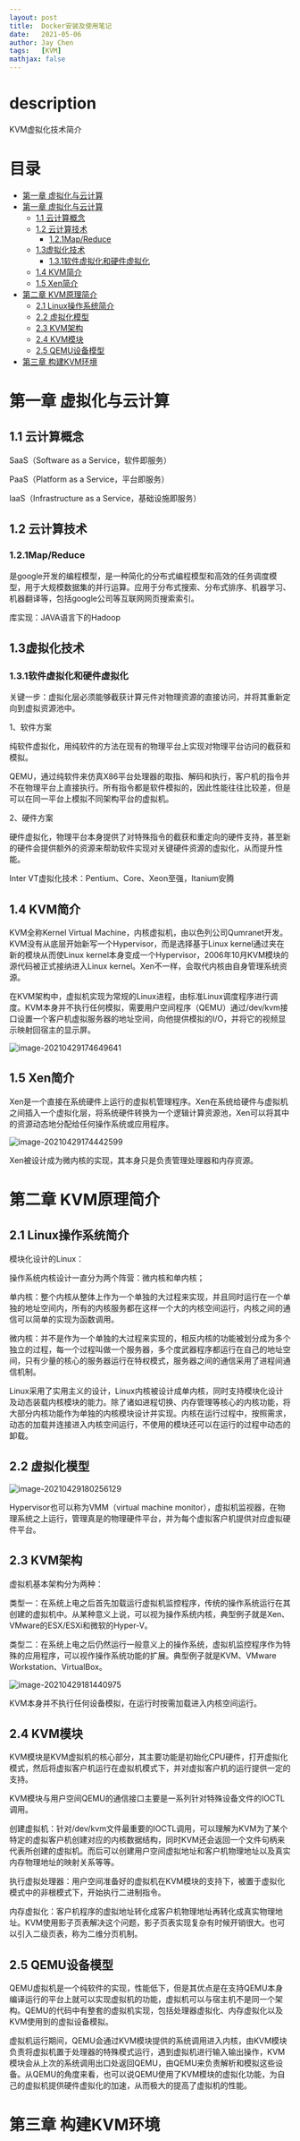 ```yaml
---
layout: post
title:  Docker安装及使用笔记
date:   2021-05-06
author: Jay Chen
tags:   [KVM]
mathjax: false
---
```

# description
KVM虚拟化技术简介

# 目录
- [第一章 虚拟化与云计算](#第一章-虚拟化与云计算)
- [第一章 虚拟化与云计算](#第一章-虚拟化与云计算)
  - [1.1 云计算概念](#11-云计算概念)
  - [1.2 云计算技术](#12-云计算技术)
    - [1.2.1Map/Reduce](#121mapreduce)
  - [1.3虚拟化技术](#13虚拟化技术)
    - [1.3.1软件虚拟化和硬件虚拟化](#131软件虚拟化和硬件虚拟化)
  - [1.4 KVM简介](#14-kvm简介)
  - [1.5 Xen简介](#15-xen简介)
- [第二章 KVM原理简介](#第二章-kvm原理简介)
  - [2.1 Linux操作系统简介](#21-linux操作系统简介)
  - [2.2 虚拟化模型](#22-虚拟化模型)
  - [2.3 KVM架构](#23-kvm架构)
  - [2.4 KVM模块](#24-kvm模块)
  - [2.5 QEMU设备模型](#25-qemu设备模型)
- [第三章 构建KVM环境](#第三章-构建kvm环境)
# 第一章 虚拟化与云计算

## 1.1 云计算概念

SaaS（Software as a Service，软件即服务）

PaaS（Platform as a Service，平台即服务）

IaaS（Infrastructure as a Service，基础设施即服务）



## 1.2 云计算技术

### 1.2.1Map/Reduce

是google开发的编程模型，是一种简化的分布式编程模型和高效的任务调度模型，用于大规模数据集的并行运算。应用于分布式搜索、分布式排序、机器学习、机器翻译等，包括google公司等互联网网页搜索索引。

库实现：JAVA语言下的Hadoop

## 1.3虚拟化技术

### 1.3.1软件虚拟化和硬件虚拟化

关键一步：虚拟化层必须能够截获计算元件对物理资源的直接访问，并将其重新定向到虚拟资源池中。

1、软件方案

纯软件虚拟化，用纯软件的方法在现有的物理平台上实现对物理平台访问的截获和模拟。

QEMU，通过纯软件来仿真X86平台处理器的取指、解码和执行，客户机的指令并不在物理平台上直接执行。所有指令都是软件模拟的，因此性能往往比较差，但是可以在同一平台上模拟不同架构平台的虚拟机。

2、硬件方案

硬件虚拟化，物理平台本身提供了对特殊指令的截获和重定向的硬件支持，甚至新的硬件会提供额外的资源来帮助软件实现对关键硬件资源的虚拟化，从而提升性能。

Inter VT虚拟化技术：Pentium、Core、Xeon至强，Itanium安腾

## 1.4 KVM简介

KVM全称Kernel Virtual Machine，内核虚拟机，由以色列公司Qumranet开发。KVM没有从底层开始新写一个Hypervisor，而是选择基于Linux kernel通过夹在新的模块从而使Linux kernel本身变成一个Hypervisor，2006年10月KVM模块的源代码被正式接纳进入Linux kernel。Xen不一样，会取代内核由自身管理系统资源。

在KVM架构中，虚拟机实现为常规的Linux进程，由标准Linux调度程序进行调度。KVM本身并不执行任何模拟，需要用户空间程序（QEMU）通过/dev/kvm接口设置一个客户机虚拟服务器的地址空间，向他提供模拟的I/O，并将它的视频显示映射回宿主的显示屏。

![image-20210429174649641](https://user-images.githubusercontent.com/48710834/117282972-e8905580-ae97-11eb-9548-fa393d5107c5.png)



## 1.5 Xen简介

Xen是一个直接在系统硬件上运行的虚拟机管理程序。Xen在系统给硬件与虚拟机之间插入一个虚拟化层，将系统硬件转换为一个逻辑计算资源池，Xen可以将其中的资源动态地分配给任何操作系统或应用程序。

![image-20210429174442599](https://user-images.githubusercontent.com/48710834/117283025-f80f9e80-ae97-11eb-9445-5255892368be.png)


Xen被设计成为微内核的实现，其本身只是负责管理处理器和内存资源。



# 第二章 KVM原理简介

## 2.1 Linux操作系统简介

模块化设计的Linux：

操作系统内核设计一直分为两个阵营：微内核和单内核；

单内核：整个内核从整体上作为一个单独的大过程来实现，并且同时运行在一个单独的地址空间内，所有的内核服务都在这样一个大的内核空间运行，内核之间的通信可以简单的实现为函数调用。

微内核：并不是作为一个单独的大过程来实现的，相反内核的功能被划分成为多个独立的过程，每一个过程叫做一个服务器，多个度武器程序都运行在自己的地址空间，只有少量的核心的服务器运行在特权模式，服务器之间的通信采用了进程间通信机制。

Linux采用了实用主义的设计，Linux内核被设计成单内核，同时支持模块化设计及动态装载内核模块的能力。除了诸如进程切换、内存管理等核心的内核功能，将大部分内核功能作为单独的内核模块设计并实现。内核在运行过程中，按照需求，动态的加载并连接进入内核空间运行，不使用的模块还可以在运行的过程中动态的卸载。

## 2.2 虚拟化模型

![image-20210429180256129](https://user-images.githubusercontent.com/48710834/117283106-0cec3200-ae98-11eb-9816-8d8a46b89393.png)


Hypervisor也可以称为VMM（virtual machine monitor），虚拟机监视器，在物理系统之上运行，管理真是的物理硬件平台，并为每个虚拟客户机提供对应虚拟硬件平台。

## 2.3 KVM架构

虚拟机基本架构分为两种：

类型一：在系统上电之后首先加载运行虚拟机监控程序，传统的操作系统运行在其创建的虚拟机中。从某种意义上说，可以视为操作系统内核，典型例子就是Xen、VMware的ESX/ESXi和微软的Hyper-V。

类型二：在系统上电之后仍然运行一般意义上的操作系统，虚拟机监控程序作为特殊的应用程序，可以视作操作系统功能的扩展。典型例子就是KVM、VMware Workstation、VirtualBox。

![image-20210429181440975](https://user-images.githubusercontent.com/48710834/117283058-01990680-ae98-11eb-8fe6-aaa7932f7d01.png)


KVM本身并不执行任何设备模拟，在运行时按需加载进入内核空间运行。

## 2.4 KVM模块

KVM模块是KVM虚拟机的核心部分，其主要功能是初始化CPU硬件，打开虚拟化模式，然后将虚拟客户机运行在虚拟机模式下，并对虚拟客户机的运行提供一定的支持。

KVM模块与用户空间QEMU的通信接口主要是一系列针对特殊设备文件的IOCTL调用。

创建虚拟机：针对/dev/kvm文件最重要的IOCTL调用，可以理解为KVM为了某个特定的虚拟客户机创建对应的内核数据结构，同时KVM还会返回一个文件句柄来代表所创建的虚拟机。而后可以创建用户空间虚拟地址和客户机物理地址以及真实内存物理地址的映射关系等等。

执行虚拟处理器：用户空间准备好的虚拟机在KVM模块的支持下，被置于虚拟化模式中的非根模式下，开始执行二进制指令。

内存虚拟化：客户机程序的虚拟地址转化成客户机物理地址再转化成真实物理地址。KVM使用影子页表解决这个问题，影子页表实现复杂有时候开销很大。也可以引入二级页表，称为二维分页机制。

## 2.5 QEMU设备模型

QEMU虚拟机是一个纯软件的实现，性能低下，但是其优点是在支持QEMU本身编译运行的平台上就可以实现虚拟机的功能，虚拟机可以与宿主机不是同一个架构。QEMU的代码中有整套的虚拟机实现，包括处理器虚拟化、内存虚拟化以及KVM使用到的虚拟设备模拟。

虚拟机运行期间，QEMU会通过KVM模块提供的系统调用进入内核，由KVM模块负责将虚拟机置于处理器的特殊模式运行，遇到虚拟机进行输入输出操作，KVM模块会从上次的系统调用出口处返回QEMU，由QEMU来负责解析和模拟这些设备。从QEMU的角度来看，也可以说QEMU使用了KVM模块的虚拟化功能，为自己的虚拟机提供硬件虚拟化的加速，从而极大的提高了虚拟机的性能。

# 第三章 构建KVM环境
